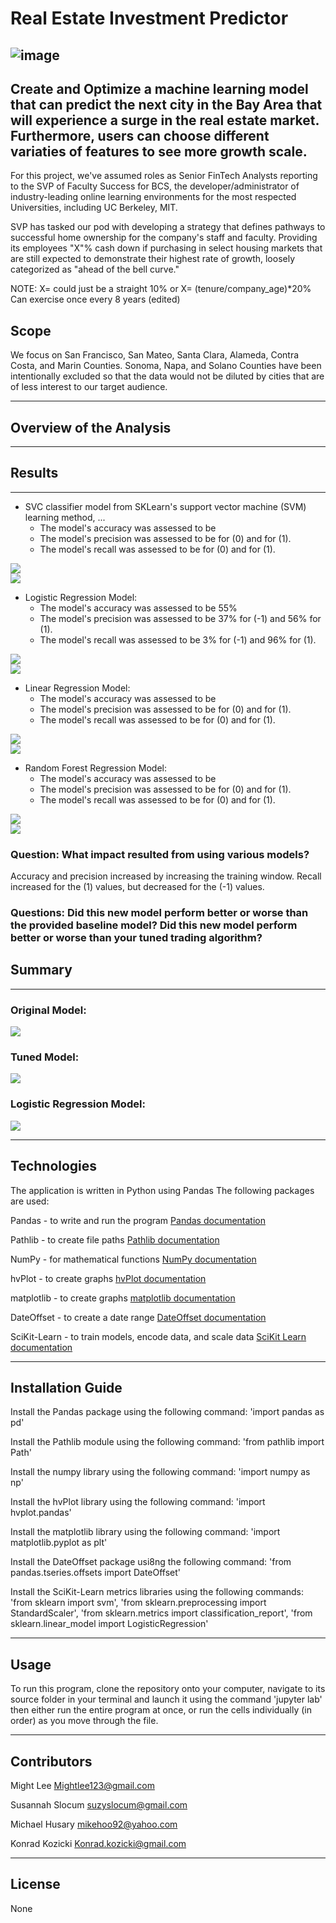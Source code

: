 # Real Estate Investment Predictor
   ![image](https://user-images.githubusercontent.com/75819421/115457352-460a7e00-a1d9-11eb-91d9-0efd9641e609.png)
---

## Create and Optimize a machine learning model that can predict the next city in the Bay Area that will experience a surge in the real estate market. Furthermore, users can choose different variaties of features to see more growth scale.

For this project, we've assumed roles as Senior FinTech Analysts reporting to the SVP of Faculty Success for BCS, the developer/administrator of industry-leading online learning environments for the most respected Universities, including UC Berkeley, MIT.

SVP has tasked our pod with developing a strategy that defines pathways to successful home ownership for the company's staff and faculty.
Providing its employees "X"% cash down if purchasing in select housing markets that are still expected to demonstrate their highest rate of growth, loosely categorized as "ahead of the bell curve."

NOTE: X= could just be a straight 10%
      or
      X= (tenure/company_age)*20%
      Can exercise once every 8 years (edited) 
##  Scope
We focus on San Francisco, San Mateo, Santa Clara, Alameda, Contra Costa, and Marin Counties. Sonoma, Napa, and Solano Counties have been intentionally excluded so that the data would not be diluted by cities that are of less interest to our target audience.

---

## Overview of the Analysis
---
  

## Results
---

* SVC classifier model from SKLearn's support vector machine (SVM) learning method, ...
  * The model's accuracy was assessed to be 
  * The model's precision was assessed to be  for (0) and  for (1).
  * The model's recall was assessed to be  for (0) and  for (1).

![](/Images/.jpg)    
![](/Images/.jpg)


* Logistic Regression Model:
  * The model's accuracy was assessed to be 55%
  * The model's precision was assessed to be 37% for (-1) and 56% for (1).
  * The model's recall was assessed to be 3% for (-1) and 96% for (1).

![](/Images/.jpg)    
![](/Images/.jpg)


* Linear Regression Model:
  * The model's accuracy was assessed to be 
  * The model's precision was assessed to be  for (0) and  for (1).
  * The model's recall was assessed to be  for (0) and  for (1).

![](/Images/.jpg)    
![](/Images/.jpg)

* Random Forest Regression Model:
  * The model's accuracy was assessed to be 
  * The model's precision was assessed to be  for (0) and  for (1).
  * The model's recall was assessed to be  for (0) and  for (1).

![](/Images/.jpg)    
![](/Images/.jpg)
    
### Question: What impact resulted from using various models?

  Accuracy and precision increased by increasing the training window. Recall increased for the (1) values, but decreased for the (-1) values.
  

### Questions: Did this new model perform better or worse than the provided baseline model? Did this new model perform better or worse than your tuned trading algorithm?

  
## Summary
---

### Original Model:
![](/Images/.jpg)    

### Tuned Model:
![](/Images/.jpg)    

### Logistic Regression Model:
![](/Images/.jpg)    

---

## Technologies

The application is written in Python using Pandas
The following packages are used:

Pandas - to write and run the program [Pandas documentation](https://pandas.pydata.org/docs/)

Pathlib - to create file paths [Pathlib documentation](https://docs.python.org/3/library/pathlib.html)

NumPy - for mathematical functions [NumPy documentation](https://numpy.org/doc/)

hvPlot - to create graphs [hvPlot documentation](https://hvplot.holoviz.org/)

matplotlib - to create graphs [matplotlib documentation](https://matplotlib.org/stable/contents.html)

DateOffset - to create a date range [DateOffset documentation](https://pandas.pydata.org/docs/reference/api/pandas.tseries.offsets.DateOffset.html)

SciKit-Learn - to train models, encode data, and scale data [SciKit Learn documentation](https://scikit-learn.org/0.21/documentation.html)


---

## Installation Guide

Install the Pandas package using the following command: 'import pandas as pd'

Install the Pathlib module using the following command: 'from pathlib import Path'

Install the numpy library using the following command: 'import numpy as np'

Install the hvPlot library using the following command: 'import hvplot.pandas'

Install the matplotlib library using the following command: 'import matplotlib.pyplot as plt'

Install the DateOffset package usi8ng the following command: 'from pandas.tseries.offsets import DateOffset'

Install the SciKit-Learn metrics libraries using the following commands: 'from sklearn import svm', 'from sklearn.preprocessing import StandardScaler', 'from sklearn.metrics import classification_report', 'from sklearn.linear_model import LogisticRegression'


--- 

## Usage

To run this program, clone the repository onto your computer, navigate to its source folder in your terminal and launch it using the command 'jupyter lab' then either run the entire program at once, or run the cells individually (in order) as you move through the file.

---

## Contributors

Might Lee
Mightlee123@gmail.com

Susannah Slocum 
suzyslocum@gmail.com

Michael Husary
mikehoo92@yahoo.com

Konrad Kozicki
Konrad.kozicki@gmail.com

---

## License

None
